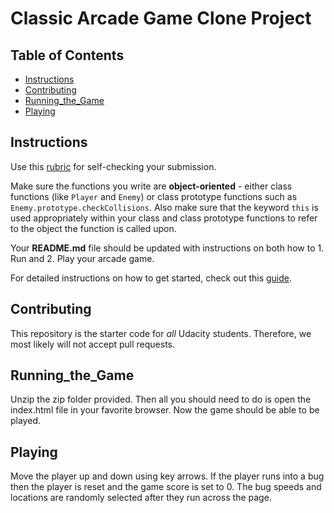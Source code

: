 # Classic Arcade Game Clone Project

## Table of Contents

- [Instructions](#instructions)
- [Contributing](#contributing)
- [Running_the_Game](#running)
- [Playing](#playing)
## Instructions

Use this [rubric](https://review.udacity.com/#!/rubrics/15/view) for self-checking your submission.

Make sure the functions you write are **object-oriented** - either class functions (like `Player` and `Enemy`) or class prototype functions such as `Enemy.prototype.checkCollisions`. Also make sure that the keyword `this` is used appropriately within your class and class prototype functions to refer to the object the function is called upon.

Your **README.md** file should be updated with instructions on both how to 1. Run and 2. Play your arcade game.

For detailed instructions on how to get started, check out this [guide](https://docs.google.com/document/d/1v01aScPjSWCCWQLIpFqvg3-vXLH2e8_SZQKC8jNO0Dc/pub?embedded=true).

## Contributing

This repository is the starter code for _all_ Udacity students. Therefore, we most likely will not accept pull requests.


## Running_the_Game
Unzip the zip folder provided. Then all you should need to do is open the index.html file in your favorite browser. Now the game should be able to be played. 

## Playing

Move the player up and down using key arrows. If the player runs into a bug then the player is reset and the game score is set to 0. The bug speeds and locations are randomly selected after they run across the page.
